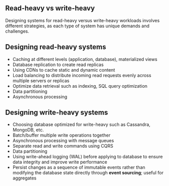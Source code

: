 ## Read-heavy vs write-heavy

Designing systems for read-heavy versus write-heavy workloads involves different strategies, as each type of system has unique demands and challenges.

## Designing read-heavy systems

- Caching at different levels (application, database), materialized views
- Database replication to create read replicas
- Using CDNs to cache static and dynamic content
- Load balancing to distribute incoming read requests evenly across multiple servers or replicas
- Optimize data retrieval such as indexing, SQL query optimization
- Data partitioning
- Asynchronous processing

## Designing write-heavy systems

- Choosing database optimized for write-heavy such as Cassandra, MongoDB, etc.
- Batch/buffer multiple write operations together
- Asynchronous processing with message queues
- Separate read and write commands using CQRS
- Data partitioning
- Using write-ahead logging (WAL) before applying to database to ensure data integrity and improve write performance
- Persist changes as a sequence of immutable events rather than modifying the database state directly through **event sourcing**; useful for aggregates
